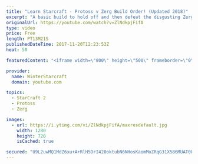 ```yaml
---
title: "Learn Starcraft - Protoss v Zerg Build Order! (Updated 2018)"
excerpt: "A basic build to hold off and then defeat the disgusting Zerg! Meant for lower level players who have little direction, not for high level players looking for the dankest meta :) -- Watch live at https://www.twitch.tv/wintergaming"
originalUrl: https://youtube.com/watch?v=ZlNdkpjFifA
type: video
price: Free
length: PT13M21S
publishedDateTime: 2017-11-20T12:23:53Z
heat: 50

featuredContent: "<iframe width=\"800\" height=\"500\" frameborder=\"0\" src=\"https://www.youtube.com/embed/ZlNdkpjFifA\" allow=\"accelerometer; autoplay; encrypted-media; gyroscope; picture-in-picture\" allowfullscreen></iframe>"

provider:
  name: WinterStarcraft
  domain: youtube.com

topics:
  - StarCraft 2
  - Protoss
  - Zerg

images:
  - url: https://i.ytimg.com/vi/ZlNdkpjFifA/maxresdefault.jpg
    width: 1280
    height: 720
    isCached: true

secured: "U9L2uwMQ1MdZ6xu+A+RlH5DrI420oktubN6NHosKaomMoZRqG31X586MUAT0UXkxZm0QKTHr0Md52s7GIhyq9R8CyO/XcawIlMlf5rw7gBhxBuQOUvoFP6+LfexuFS9510t5QgpsN5Ka+oJ+Cjc+YDTw5eD6j0FFsbkMc1T3aQcMIitdQXAWbO8VrFzPicIVdLozvXjMj1hO2CzESdWCx/G84wvPA3ZzvGwpvY5jHJGEiN3l7aUW9Ubz07S1GDMO3N4YO/Wdes5Q9Jtc+ohpJJFvP1yxHgTLmRBs/dh3l16jGNqq+PYzpKCXdK1y7AW+jZd8j2YIGQrk4ie8pbAKVV9MrbR7TS7YMTZpT/sbJ/EnSZKPryspYJ8c/a8Ygf/Oo65Li/gbeQEG+AoOnZ91uxzq9Tz4jHkMrG8kh0C78o4=;Aq2a6aP/4FPimFUhJV6T3w=="
---
```


